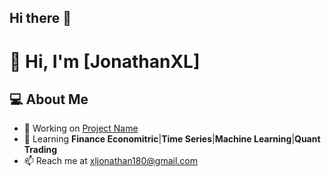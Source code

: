 ## Hi there 👋

<!--
**JonathanXL/JonathanXL** is a ✨ _special_ ✨ repository because its `README.md` (this file) appears on your GitHub profile.

Here are some ideas to get you started:

- 🔭 I’m currently working on ...
- 🌱 I’m currently learning ...
- 👯 I’m looking to collaborate on ...
- 🤔 I’m looking for help with ...
- 💬 Ask me about ...
- 📫 How to reach me: ...
- 😄 Pronouns: ...
- ⚡ Fun fact: ...
-->
# 👋 Hi, I'm [JonathanXL]
## 💻 About Me
- 🔭 Working on [Project Name](https://github.com/your_project)
- 🌱 Learning **Finance Economitric**|**Time Series**|**Machine Learning**|**Quant Trading**
- 📫 Reach me at [xljonathan180@gmail.com](xljonathan180@gmail.com)
